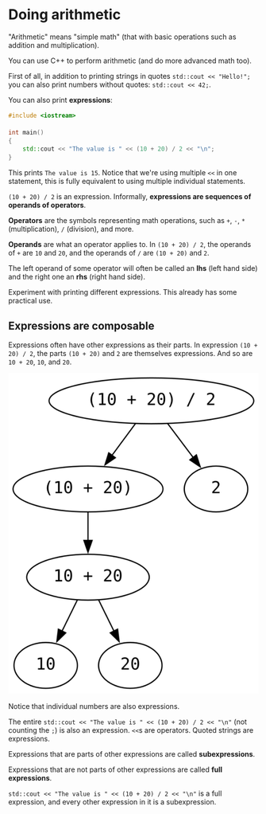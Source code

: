 # Doing arithmetic

"Arithmetic" means "simple math" (that with basic operations such as addition and multiplication).

You can use C++ to perform arithmetic (and do more advanced math too).

First of all, in addition to printing strings in quotes `std::cout << "Hello!";`
you can also print numbers without quotes: `std::cout << 42;`.

You can also print **expressions**:
```cpp
#include <iostream>

int main()
{
    std::cout << "The value is " << (10 + 20) / 2 << "\n";
}
```
This prints `The value is 15`. Notice that we're using multiple `<<` in one statement, this is fully equivalent to using multiple individual statements.

`(10 + 20) / 2` is an expression. Informally, **expressions are sequences of operands of operators**.

**Operators** are the symbols representing math operations, such as `+`, `-`, `*` (multiplication), `/` (division), and more.

**Operands** are what an operator applies to. In `(10 + 20) / 2`, the operands of `+` are `10` and `20`, and the operands of `/` are `(10 + 20)` and `2`.

The left operand of some operator will often be called an **lhs** (left hand side) and the right one an **rhs** (right hand side).

Experiment with printing different expressions. This already has some practical use.

## Expressions are composable

Expressions often have other expressions as their parts. In expression `(10 + 20) / 2`, the parts `(10 + 20)` and `2` are themselves expressions. And so are `10 + 20`, `10`, and `20`.

[![expression decomposition](../images/subexpressions.svg)](../images/subexpressions.svg)

Notice that individual numbers are also expressions.

The entire `std::cout << "The value is " << (10 + 20) / 2 << "\n"` (not counting the `;`) is also an expression. `<<`s are operators. Quoted strings are expressions.

Expressions that are parts of other expressions are called **subexpressions**.

Expressions that are not parts of other expressions are called **full expressions**.

`std::cout << "The value is " << (10 + 20) / 2 << "\n"` is a full expression, and every other expression in it is a subexpression.
